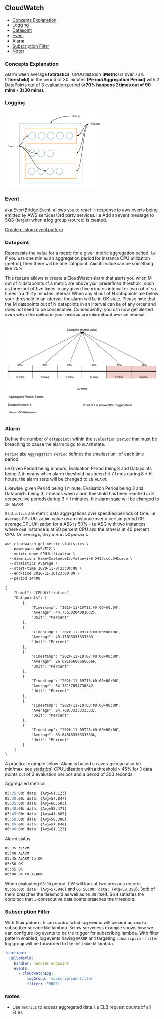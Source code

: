 ## CloudWatch

- [Concepts Explanation](#concepts-explanation)
- [Logging](#logging)
- [Datapoint](#datapoint)
- [Event](#event)
- [Alarm](#alarm)
- [Subscription Filter](#subscription-filter)
- [Notes](#notes)

### Concepts Explanation

Alarm when average **(Statistics)** CPUUtilization **(Metric)** is over 70%**(Threshold)** in the period of 30 minutes **(Period/Aggregation Period)** with 2 DataPoints out of 3 evaluation period **(>70% happens 2 times out of 90 mins - 3x30 mins)**.

### Logging

![logging](./cloudwatch-logs-concepts.png)

### Event

aka EventBridge Event, allows you to react in response to aws events being emitted by AWS services/3rd party services. i.e Add an event message to SQS (target) when a log group (source) is created.

[Create custom event pattern](https://aws.amazon.com/premiumsupport/knowledge-center/cloudwatch-create-custom-event-pattern/)

### Datapoint

Represents the value for a metric for a given metric aggregation period. i.e if you use one min as an aggregation period for instance CPU utilization (metric), then there will be one datapoint. And its value can be something like 25%

This feature allows to create a CloudWatch alarm that alerts you when M out of N datapoints of a metric are above your predefined threshold, such as three out of five times in any given five minutes interval or two out of six times in a thirty minutes interval. When any M out of N datapoints are below your threshold in an interval, the alarm will be in OK state. Please note that the M datapoints out of N datapoints in an interval can be of any order and does not need to be consecutive. Consequently, you can now get alerted even when the spikes in your metrics are intermittent over an interval.

![datapoint](cloudwatch-datapoint.png)

### Alarm

Define the number of `datapoints` within the `evaluation period` that must be breaching to cause the alarm to go to `ALARM` state.

`Period` aka `Aggregation Period` defines the smallest unit of each time period.

i.e Given Period being 6 hours, Evaluation Period being 8 and Datapoints being 7, it means when alarm threshold has been hit 7 times during 8 * 6 hours, the alarm state will be changed to `IN ALARM`.

Likewise, given Period being 1 minute, Evaluation Period being 3 and Datapoints being 3, it means when alarm threshold has been reached in 3 consecutive periods during 3 * 1 minutes, the alarm state will be changed to `IN ALARM`.

`Statistics` are metric data aggregations over specified periods of time. i.e `Average` CPUUtilization value on an instance over a certain period OR average CPUUtilization for a ASG is 50% - i.e ASG with two instances where one instance is at 60 percent CPU and the other is at 40 percent CPU. On average, they are at 50 percent.

```
aws cloudwatch get-metric-statistics \
  --namespace AWS/EC2 \
  --metric-name CPUUtilization \
  --dimensions Name=InstanceId,Value=i-0f5413ccdc642caca \
  --statistics Average \
  --start-time 2020-11-8T23:00:00 \
  --end-time 2020-11-10T23:00:00 \
  --period 14400

{
    "Label": "CPUUtilization",
    "Datapoints": [
        {
            "Timestamp": "2020-11-10T11:00:00+00:00",
            "Average": 44.755102040816325,
            "Unit": "Percent"
        },
        {
            "Timestamp": "2020-11-09T19:00:00+00:00",
            "Average": 49.15833333333333,
            "Unit": "Percent"
        },
        {
            "Timestamp": "2020-11-10T07:00:00+00:00",
            "Average": 26.691666666666666,
            "Unit": "Percent"
        },
        {
            "Timestamp": "2020-11-09T15:00:00+00:00",
            "Average": 54.38157894736842,
            "Unit": "Percent"
        },
        {
            "Timestamp": "2020-11-10T03:00:00+00:00",
            "Average": 24.708333333333332,
            "Unit": "Percent"
        },
        {
            "Timestamp": "2020-11-09T23:00:00+00:00",
            "Average": 33.645833333333336,
            "Unit": "Percent"
        }
    ]
}
```

A practical example below: Alarm is based on average (can also be min/max, see [statistics](https://docs.aws.amazon.com/AmazonCloudWatch/latest/monitoring/cloudwatch_concepts.html#Statistic)) CPUUtilisation with a threshold > 45% for 3 data points out of 3 evaluation periods and a period of 300 seconds.

Aggregated metrics
```md
05:25:00: data: {Avg=61.123}
05:30:00: data: {Avg=57.847}
05:35:00: data: {Avg=60.503}
05:40:00: data: {Avg=55.473}
05:45:00: data: {Avg=41.685}
05:50:00: data: {Avg=58.390}
05:55:00: data: {Avg=57.846}
06:00:00: data: {Avg=61.123}
```

Alarm status
```md
05:35 ALARM
05:40 ALARM
05:45 ALARM to OK
05:50 OK
05:55 OK
06:00 OK to ALARM
```

When evaluating `06:00` period, CW will look at two previous records `05:55:00: data: {Avg=57.846}` and `05:50:00: data: {Avg=58.390}`. Both of them breaches the threshold as well as `06:00` itself. So it satisfies the condition that 3 consecutive data points breaches the threshold.

### Subscription Filter

With filter pattern, it can control what log events will be sent across to subscriber service like lambda. Below serverless example shows how we can configure log events to be the trigger for subscribing lambda. With filter pattern enabled, log events having `ERROR` and targeting `subscription-filter` log group will be forwarded to the `HelloWorld` lambda.

```yml
functions:
  HelloWorld:
    handler: handler.endpoint
    events:
      - cloudwatchLog:
          logGroup: 'subscription-filter'
          filter: 'ERROR'
```

### Notes

- Use `Metrics` to access aggregated data. i.e ELB request counts of all ELBs
